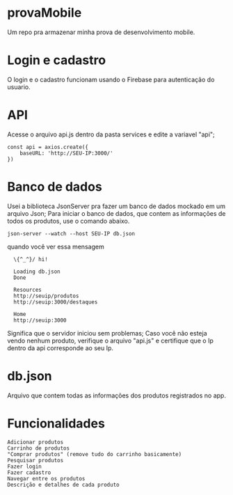 # provaMobile

Um repo pra armazenar minha prova de desenvolvimento mobile.

# Login e cadastro

O login e o cadastro funcionam usando o Firebase para autenticação do usuario.

# API

Acesse o arquivo api.js dentro da pasta services e edite a variavel "api";
```
const api = axios.create({
    baseURL: 'http://SEU-IP:3000/'
})
```

# Banco de dados
Usei a biblioteca JsonServer pra fazer um banco de dados mockado em um arquivo Json;
Para iniciar o banco de dados, que contem as informações de todos os produtos, use o comando abaixo.

```json-server --watch --host SEU-IP db.json```

quando você ver essa mensagem
```
  \{^_^}/ hi!

  Loading db.json
  Done

  Resources
  http://seuip/produtos
  http://seuip:3000/destaques

  Home
  http://seuip:3000
```

Significa que o servidor iniciou sem problemas;
Caso você não esteja vendo nenhum produto, verifique o arquivo "api.js" e certifique que o Ip dentro da api corresponde ao seu Ip.

# db.json
Arquivo que contem todas as informações dos produtos registrados no app.



# Funcionalidades

```
Adicionar produtos
Carrinho de produtos
"Comprar produtos" (remove tudo do carrinho basicamente)
Pesquisar produtos
Fazer login
Fazer cadastro
Navegar entre os produtos
Descrição e detalhes de cada produto
```

